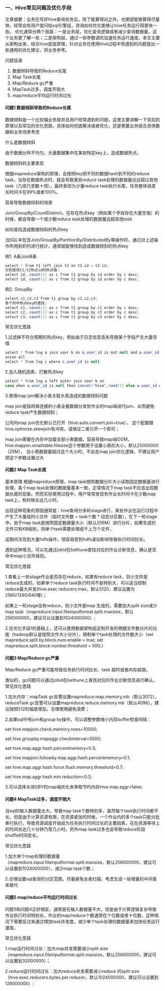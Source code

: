 ### 一、Hive常见问题及优化手段

文章摘要：业务在写好hive查询任务后，除了能算得对之外，也期望能够算得尽量快，经常会有用户提问给sql引擎组，咨询如何优化能够让hive任务运行得更快一些。
优化通常分两个层面：一是业务层，优化查询逻辑或者减少查询数据量，这个业务更了解一些；二是架构层，通过一些参数调优加速任务运行速度。本文主要从架构出发，结合hive底层原理，针对业务在使用hive过程中常遇到的问题提出一些通用的优化建议，供业务参考。

问题目录

1. 数据倾斜导致的Reduce长尾
2. Map Task长尾
3. Map/Reduce gc严重
4. MapTask过多，调度开销大
5. map/reduce平均运行时间过长


#### 问题1 数据倾斜导致的Reduce长尾

数据倾斜是一个比较偏业务层并且用户经常遇到的问题，这里主要讲解一下背后的原理以及常见的优化思路，具体如何彻底解决或者优化，还是需要业务结合具体数据和业务场景考虑

什么是数据倾斜

由于数据分布不均匀，大量数据集中在某些特定key上，造成数据热点。

数据倾斜的主要表现

根据mapreduce架构的原理，会按照key把不同的数据hash到不同的reduce task，当存在数据热点时，就会导致某些reduce task处理的数据量远远超过其他task（几倍乃至数十倍），最终表现为少量reduce task执行长尾，任务整体进度长时间卡在99%或者100%。

容易导致数据倾斜的场景

Join/GroupBy/CountDistinct，在存在热点key（例如某个字段存在大量空值）的时候，都会导致一个或少数reduce task处理的数据量远超其他task

如何查找造成数据倾斜的热点key

当SQL中包含Join/GroupBy/PartitionBy/DistributedBy等操作时，通过对上述操作所用到的列进行统计，通常就能够找到造成数据倾斜的热点key


例1. A表JoinB表

```java
select * from t1 left join t2 on t1.id = t2.id;
分别查找t1/t2热点id的热点值：
select id, count(1) as c from t1 group by id order by c desc;
﻿select id, count(1) as c from t2 group by id order by c desc;
```

例2. GroupBy

```java
select c1,c2,c3 from t1 group by c1,c2,c3;
各个列中热点key的查找：
select c1, count(1) as c from t1 group by c1 order by c desc;
select c2, count(1) as c from t1 group by c2 order by c desc;
select c3, count(1) as c from t1 group by c3 order by c desc;
```
常见优化思路

1.过滤掉不符合预期的热点key，例如由于日志信息丢失导致某个字段产生大量空值
```java
select * from log a join user b on a.user_id is not null and a.user_id = b.user_id
union all
select * from log c where c.user_id is null
```
2.加入随机因素，打散热点key
```java
select * from log a left outer join user b on
case when a.user_id is null then concat('hive',rand()) else a.user_id end = b.user_id
```
3.使用map join解决小表关联大表造成的数据倾斜问题

map join是指将做连接的小表全量数据分发到作业的map端进行join，从而避免reduce task产生数据倾斜；

公司内map join优化默认已打开（hive.auto.convert.join=true）， 这个配置跟hive.optimize.skewjoin有冲突，请保证二者只开一个即可；

map join需要在内存中加载全部小表数据，容易导致map端OOM，hive.mapjoin.smalltable.filesize这个参数用于设置小表的大小，默认25000000（25M），
当小表数据量超过这个大小时，不会走map join优化逻辑，不建议用户把这个参数设置过大



#### 问题2 Map Task长尾

基本原理
根据mapreduce原理，map task按照数据分片大小读取固定数据量进行处理，各个map task处理的数据量基本一致，正常情况下map task不应该出现数据长尾的现象。然而实际使用过程中，用户常常发现有作业长时间卡在少数map task上，有时候长达几小时。

出现这种现象的原因通常是：hive查询分多轮stage进行，某些作业在运行过程中产生了大量临时小文件（临时文件数 = task个数 * 动态分区数），在下一轮stage中，由于map task是按照固定数据量大小（默认256M）进行分片，如果生成的文件只有KB级别，则单个task需要处理成千上万个文件，

这期间涉及到大量hdfs操作，很容易受到hdfs波动影响导致执行时间拉长。

遇到这种情况，可以先通过jobid在bethune查找对应的作业诊断信息，确认是否命中map小文件规则。

常见优化思路

1.查看上一轮stage作业是否存在reduce，如果有reduce task，则小文件是reduce生成的，如果单个reduce task执行时间不是特别大，可以适当控制reduce最大并发(hive.exec.reducers.max，默认5120，建议设置为2560/1280/640等)；

如果上一轮stage没有reduce，则小文件是map 生成的，需要加大split size减少map task（mapreduce.input.fileinputformat.split.maxsize，默认256000000，建议可以设置到1024000000）;

2.在优化手段1的基础上，还可以使用数据架构组定制开发的根据文件数分片的功能（hadoop默认是按照文件大小分片），限制单个task处理的文件数大小（set mapreduce.split.by.block.num.enable = true; set mapreduce.split.block.number.threshold = 500;）



#### 问题3 Map/Reduce gc严重

Map/Reduce gc严重可能导致任务执行时间拉长、task 超时或者内存超限。

类似的，gc问题可以通过jobid在bethune上查找对应的作业诊断信息进行确认。
常见优化思路

1.加大内存：mapTask gc告警设置mapreduce.map.memory.mb（默认3072），reduceTask gc告警可以设置mapreduce.reduce.memory.mb（默认4096），建议按照512的幅度增加，合理使用避免浪费；

2.如果sql中有join和group by操作，可以调整参数缩小内存buffer检查间隔：

set hive.mapjoin.check.memory.rows=10000;

set hive.groupby.mapaggr.checkinterval=5000;

set hive.map.aggr.hash.percentmemory=0.3;

set hive.mapjoin.followby.map.aggr.hash.percentmemory=0.1;

set hive.map.aggr.hash.force.flush.memory.threshold=0.7;

set hive.map.aggr.hash.min.reduction=0.3;

3.可以选择关闭GBY的map端优化来争取节约内存hive.map.aggr=false;



#### 问题4 MapTask过多，调度开销大

当sql的输入数据量太大，导致map task个数特别多，虽然每个task执行时间都不长，但是由于计算资源有限，在资源紧张的时候，一个作业内的多个task只能分批串行执行，导致资源调度开销成为任务执行时间过长的主要因素，花在资源等待上的时间长达几十分钟乃至几小时。另外map task过多也会导致reduce阶段 shuffle时间变长。

常见优化思路

1.加大单个map处理的数据量（mapreduce.input.fileinputformat.split.maxsize，默认256000000，建议可以设置到1024000000），减少map task个数；

2.合理设置sql查询的分区范围，尽量避免全表扫描，考虑生成一些增量的中间表来替代



#### 问题5 map/reduce平均运行时间过长

问题5和问题4正好相反，通常是在输入数据量不大，但是由于计算逻辑复杂导致作业执行时间特别长，作业的map/reduce个数通常在个位数或者十位数，这种情况下需要反过来通过增加task并发度，减少单个task处理的数据量来加快任务运行速度。

常见优化思路

1.map运行时间过长：加大map并发需要减小split size（mapreduce.input.fileinputformat.split.maxsize，默认256000000，建议可以设置到32000000）；

2.reduce运行时间过长：加大reduce并发需要减小reduce 的split size（hive.exec.reducers.bytes.per.reducer，默认1024000000，建议可以设置到128000000）;
